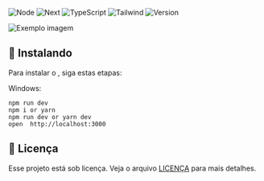 

![Node](https://img.shields.io/badge/Node.js-43853D?style=for-the-badge&logo=node.js&logoColor=white)
![Next](https://img.shields.io/badge/Next-20232A?style=for-the-badge&logo=react&logoColor=61DAFB)
![TypeScript](https://img.shields.io/badge/TypeScript-007ACC?style=for-the-badge&logo=typescript&logoColor=white)
![Tailwind](https://img.shields.io/badge/Tailwind_CSS-38B2AC?style=for-the-badge&logo=tailwind-css&logoColor=white)
![Version](https://img.shields.io/badge/V0.1-100000?style=for-the-badge&logo=github&logoColor=white)

<img src="https://cdn.discordapp.com/attachments/779342878513954829/1179956631577043014/image.png?ex=657bab3f&is=6569363f&hm=d409745f453b4b8065bc1b048075c8d5f637b653acc1c3caa0c898c866fa61ea&" alt="Exemplo imagem">

## 🚀 Instalando <Carbon Calc>

Para instalar o <Carbon Calc>, siga estas etapas:

Windows:

```
npm run dev
npm i or yarn
npm run dev or yarn dev
open  http://localhost:3000
```



## 📝 Licença

Esse projeto está sob licença. Veja o arquivo [LICENÇA](LICENSE.md) para mais detalhes.
